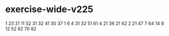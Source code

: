 # exercise-wide-v225
1
23
21
11
52
31
32
41
30
37
1
6
4
31
32
51
61
4
21
36
21
62
2
21
47
7
64
14
8
12
52
62
70
82
